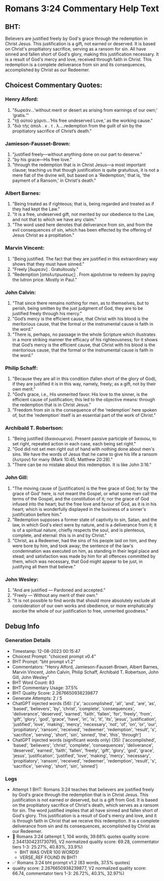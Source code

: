 # Romans 3:24 Commentary Help Text

## BHT:
Believers are justified freely by God's grace through the redemption in Christ Jesus. This justification is a gift, not earned or deserved. It is based on Christ's propitiatory sacrifice, serving as a ransom for sin. All have sinned and fallen short of God's glory, making this justification necessary. It is a result of God's mercy and love, received through faith in Christ. This redemption is a complete deliverance from sin and its consequences, accomplished by Christ as our Redeemer.

## Choicest Commentary Quotes:
### Henry Alford:
1. "δωρεάν...‘without merit or desert as arising from earnings of our own;’ ‘gratis.’"
2. "τῇ αὐτοῦ χάριτι...‘His free undeserved Love,’ as the working cause."
3. "διὰ τῆς ἀπολ . κ . τ . λ....redemption from the guilt of sin by the propitiatory sacrifice of Christ’s death."

### Jamieson-Fausset-Brown:
1. "justified freely—without anything done on our part to deserve."
2. "by his grace—His free love."
3. "through the redemption that is in Christ Jesus—a most important clause; teaching us that though justification is quite gratuitous, it is not a mere fiat of the divine will, but based on a 'Redemption,' that is, 'the payment of a Ransom,' in Christ's death."

### Albert Barnes:
1. "Being treated as if righteous; that is, being regarded and treated as if they had kept the Law."
2. "It is a free, undeserved gift, not merited by our obedience to the Law, and not that to which we have any claim."
3. "The word used here denotes that deliverance from sin, and from the evil consequences of sin, which has been effected by the offering of Jesus Christ as a propitiation."

### Marvin Vincent:
1. "Being justified. The fact that they are justified in this extraordinary way shows that they must have sinned."
2. "Freely [δωρεαν] . Gratuitously."
3. "Redemption [απολυτρωσεως] . From ajpolutrow to redeem by paying the lutron price. Mostly in Paul."

### John Calvin:
1. "That since there remains nothing for men, as to themselves, but to perish, being smitten by the just judgment of God, they are to be justified freely through his mercy." 
2. "God’s mercy is the efficient cause, that Christ with his blood is the meritorious cause, that the formal or the instrumental cause is faith in the word."
3. "There is, perhaps, no passage in the whole Scripture which illustrates in a more striking manner the efficacy of his righteousness; for it shows that God’s mercy is the efficient cause, that Christ with his blood is the meritorious cause, that the formal or the instrumental cause is faith in the word."

### Philip Schaff:
1. "Because they are all in this condition (fallen short of the glory of God), if they are justified it is in this way, namely, freely; as a gift, not by their own merit."
2. "God’s grace, i.e., His unmerited favor. His love to the sinner, is the efficient cause of justification; this led to the objective means: through the redemption that is in Christ Jesus."
3. "Freedom from sin is the consequence of the ‘redemption’ here spoken of, but the ‘redemption’ itself is an essential part of the work of Christ."

### Archibald T. Robertson:
1. "Being justified (δικαιουμενο). Present passive participle of δικαιοω, to set right, repeated action in each case, each being set right."
2. "God did not set men right out of hand with nothing done about men's sins. We have the words of Jesus that he came to give his life a ransom (λυτρον) for many (Mark 10:45; Matthew 20:28)."
3. "There can be no mistake about this redemption. It is like John 3:16."

### John Gill:
1. "The moving cause of [justification] is the free grace of God; for by 'the grace of God' here, is not meant the Gospel, or what some men call the terms of the Gospel, and the constitution of it; nor the grace of God infused into the heart; but the free love and favour of God, as it is in his heart; which is wonderfully displayed in the business of a sinner's justification before him."
2. "Redemption supposes a former state of captivity to sin, Satan, and the law, in which God's elect were by nature, and is a deliverance from it; it is of a spiritual nature, chiefly respects the soul, and is plenteous, complete, and eternal: this is in and by Christ."
3. "Christ, as a Redeemer, had the sins of his people laid on him, and they were bore by him, and took away; the sentence of the law's condemnation was executed on him, as standing in their legal place and stead; and satisfaction was made by him for all offences committed by them, which was necessary, that God might appear to be just, in justifying all them that believe."

### John Wesley:
1. "And are justified — Pardoned and accepted."
2. "Freely — Without any merit of their own."
3. "It is not possible to find words that should more absolutely exclude all consideration of our own works and obedience, or more emphatically ascribe the whole of our justification to free, unmerited goodness."


## Debug Info
### Generation Details
- Timestamp: 12-08-2023 00:15:47
- Choicest Prompt: "choicest prompt v0.4"
- BHT Prompt: "bht prompt v1.2"
- Commentators: "Henry Alford, Jamieson-Fausset-Brown, Albert Barnes, Marvin Vincent, John Calvin, Philip Schaff, Archibald T. Robertson, John Gill, John Wesley"
- BHT Word Count: 83
- BHT Commentary Usage: 37.5%
- BHT Quality Score: 2.2676650938239877
- Generate Attempts: 2 / 5
- ChatGPT injected words (56):
	['a', 'accomplished', 'all', 'and', 'are', 'as', 'based', 'believers', 'by', 'christ', 'complete', 'consequences', 'deliverance', 'deserved', 'earned', 'faith', 'fallen', 'for', 'freely', 'from', 'gift', 'glory', 'god', 'grace', 'have', 'in', 'is', 'it', 'its', 'jesus', 'justification', 'justified', 'love', 'making', 'mercy', 'necessary', 'not', 'of', 'on', 'or', 'our', 'propitiatory', 'ransom', 'received', 'redeemer', 'redemption', 'result', 's', 'sacrifice', 'serving', 'short', 'sin', 'sinned', 'the', 'this', 'through']
- ChatGPT injected words (significant words only) (35):
	['accomplished', 'based', 'believers', 'christ', 'complete', 'consequences', 'deliverance', 'deserved', 'earned', 'faith', 'fallen', 'freely', 'gift', 'glory', 'god', 'grace', 'jesus', 'justification', 'justified', 'love', 'making', 'mercy', 'necessary', 'propitiatory', 'ransom', 'received', 'redeemer', 'redemption', 'result', 's', 'sacrifice', 'serving', 'short', 'sin', 'sinned']

### Logs
- Attempt 1 BHT: Romans 3:24 teaches that believers are justified freely by God's grace through the redemption that is in Christ Jesus. This justification is not earned or deserved, but is a gift from God. It is based on the propitiatory sacrifice of Christ's death, which serves as a ransom for sin. The word justified implies that all have sinned and fallen short of God's glory. This justification is a result of God's mercy and love, and it is through faith in Christ that we receive this redemption. It is a complete deliverance from sin and its consequences, accomplished by Christ as our Redeemer.
- 🔄 Romans 3:24 (attempt 1, 104 words, 39.68% quotes quality score: 2.3441304231730795, V2 normalized quality score: 69.28, commentator tiers 1-3: 25.27%, 40.83%, 33.9%) 
	- BHT WAS OVER 100 WORDS! 
	- VERSE_REF FOUND IN BHT!
- ✅ Romans 3:24 bht prompt v1.2 (83 words, 37.5% quotes)
- quality score: 2.2676650938239877, V2 normalized quality score: 66.74, commentator tiers 1-3: 26.72%, 40.3%, 32.97%)